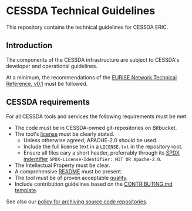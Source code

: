 # CESSDA Technical Guidelines

This repository contains the technical guidelines for CESSDA ERIC.

## Introduction

The components of the CESSDA infrastructure are subject to CESSDA's developer and operational guidelines.

At a minimum, the recommendations of the [EURISE Network Technical Reference, v0.1](https://technical-reference.readthedocs.io/en/v0.1/)
must be followed.

## CESSDA requirements

For all CESSDA tools and services the following requirements must be met

* The code must be in CESSDA-owned git-repositories on Bitbucket.
* The tool's [license](https://technical-reference.readthedocs.io/en/v0.1/developer-guidelines/01-basics.html) must be clearly stated.
  * Unless otherwise agreed, APACHE-2.0 should be used.
  * Include the full license text in a `LICENSE.txt` in the repository root.
  * Ensure all files cary a short header, preferrably through its [SPDX indentifier](https://spdx.org/) `SPDX-License-Identifier: MIT OR Apache-2.0`.
* The Intellectual Property must be clear.
* A comprehensive [README](https://technical-reference.readthedocs.io/en/v0.1/developer-guidelines/02-readme.html) must be present.
* The tool must be of proven acceptable [quality](quality.md).
* Include contribution guidelines based on the [CONTRIBUTING.md template](CONTRIBUTING.md).

See also our [policy for archiving source code repositories](archiving.md).

